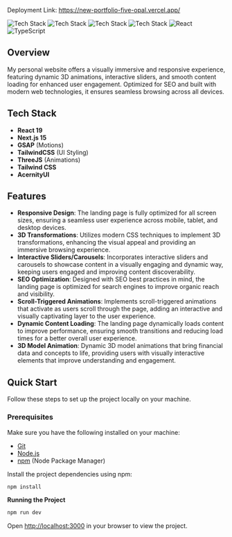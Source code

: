 Deployment Link: https://new-portfolio-five-opal.vercel.app/

![Tech Stack](https://img.shields.io/badge/-Three.js-black?style=for-the-badge&logoColor=white&logo=three.js&color=000000)
![Tech Stack](https://img.shields.io/badge/-GSAP-black?style=for-the-badge&logoColor=white&logo=green-sock&color=000000)
![Tech Stack](https://img.shields.io/badge/-Next_JS-black?style=for-the-badge&logoColor=white&logo=nextdotjs&color=000000)
![Tech Stack](https://img.shields.io/badge/-Tailwind_CSS-black?style=for-the-badge&logoColor=white&logo=tailwindcss&color=06B6D4)
![React](https://img.shields.io/badge/-React-black?style=for-the-badge&logo=react&logoColor=61DAFB&color=000000)
![TypeScript](https://img.shields.io/badge/-TypeScript-black?style=for-the-badge&logo=typescript&logoColor=white&color=3178C6)

## Overview

My personal website offers a visually immersive and responsive experience, featuring dynamic 3D animations, interactive sliders, and smooth content loading for enhanced user engagement. Optimized for SEO and built with modern web technologies, it ensures seamless browsing across all devices.

## Tech Stack

- **React 19**
- **Next.js 15**
- **GSAP** (Motions)
- **TailwindCSS** (UI Styling)
- **ThreeJS** (Animations)
- **Tailwind CSS**
- **AcernityUI** 

## Features

- **Responsive Design**: The landing page is fully optimized for all screen sizes, ensuring a seamless user experience across mobile, tablet, and desktop devices.
- **3D Transformations**: Utilizes modern CSS techniques to implement 3D transformations, enhancing the visual appeal and providing an immersive browsing experience.
- **Interactive Sliders/Carousels**: Incorporates interactive sliders and carousels to showcase content in a visually engaging and dynamic way, keeping users engaged and improving content discoverability.
- **SEO Optimization**: Designed with SEO best practices in mind, the landing page is optimized for search engines to improve organic reach and visibility.
- **Scroll-Triggered Animations**: Implements scroll-triggered animations that activate as users scroll through the page, adding an interactive and visually captivating layer to the user experience.
- **Dynamic Content Loading**: The landing page dynamically loads content to improve performance, ensuring smooth transitions and reducing load times for a better overall user experience.
- **3D Model Animation**: Dynamic 3D model animations that bring financial data and concepts to life, providing users with visually interactive elements that improve understanding and engagement.

  

## Quick Start

Follow these steps to set up the project locally on your machine.

### Prerequisites

Make sure you have the following installed on your machine:

- [Git](https://git-scm.com/)
- [Node.js](https://nodejs.org/en)
- [npm](https://www.npmjs.com/) (Node Package Manager)

Install the project dependencies using npm:

```bash
npm install
```

  **Running the Project**

```bash
npm run dev
```

  <p class="text-lg text-gray-700">Open <a href="http://localhost:3000" class="text-blue-600">http://localhost:3000</a> in your browser to view the project.</p>

